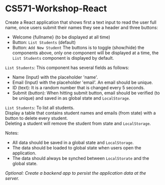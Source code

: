 # CS571-Workshop-React
Create a React application that shows first a text input to read the user full name, once users submit their names they see a header and three buttons:
* Welcome {fullname} (to be displayed at all time)
* Button: `List Students` (default)
* Button: `Add New Student`
The buttons is to toggle (show/hide) the components above, only one component will be displayed at a time, the `List Students` component is displayed by default.

`List Students`: This component has several fields as follows:
* Name (Input) with the placeholder 'name'. 
* Email (Input) with the placeholder 'email'. An email should be unique.
* ID (text): It is a random number that is changed every 5 seconds.
* Submit (button): When hitting submit button, email should be verified (to be unique) and saved in as global state and `LocalStorage`.

`List Students`: To list all students.  
Display a table that contains student names and emails (from state) with a button to delete every student.   
Deleting a student will remove the student from state and `LocalStorage`.

Notes:
* All data should be saved in a global state and `LocalStorage`. 
* The data should be loaded to global state when users open the application. 
* The data should always be synched between `LocalStorate` and the global state.

*Optional: Create a backend app to persist the application data at the server.*
